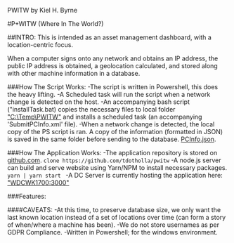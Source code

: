 PWITW by Kiel H. Byrne

#P+WITW (Where In The World?)

##INTRO:
This is intended as an asset management dashboard, with a location-centric focus. 

When a computer signs onto any network and obtains an IP address, the public IP address is obtained, a geolocation calculated, and stored along with other machine information in a database.

###How The Script Works:
-The script is written in Powershell, this does the heavy lifting.
-A Scheduled task will run the script when a network change is detected on the host.
-An accompanying bash script ("installTask.bat) copies the necessary files to local folder ["C:\Temp\PWITW"](C:\Temp\PWITW) and installs a scheduled task (an accompanying 'SubmitPCInfo.xml' file).
-When a network change is detected, the local copy of the PS script is ran. A copy of the information (formatted in JSON) is saved in the same folder before sending to the database. [PCInfo.json](C:\temp\pwitw\pcinfo.json). 

###How The Application Works:
-The application repository is stored on [github.com](https://github.com/tdotholla/pwitw).
```clone https://github.com/tdotholla/pwitw```
-A node.js server can build and serve website using Yarn/NPM to install necessary packages.
```yarn | yarn start ```
-A DC Server is currently hosting the application here: ["WDCWK1700:3000"](http://WDCWK1700:3000)

###Features:

####CAVEATS:
-At this time, to preserve database size, we only want the last known location instead of a set of locations over time (can form a story of when/where a machine has been). 
-We do not store usernames as per GDPR Compliance.
-Written in Powershell; for the windows environment. 


